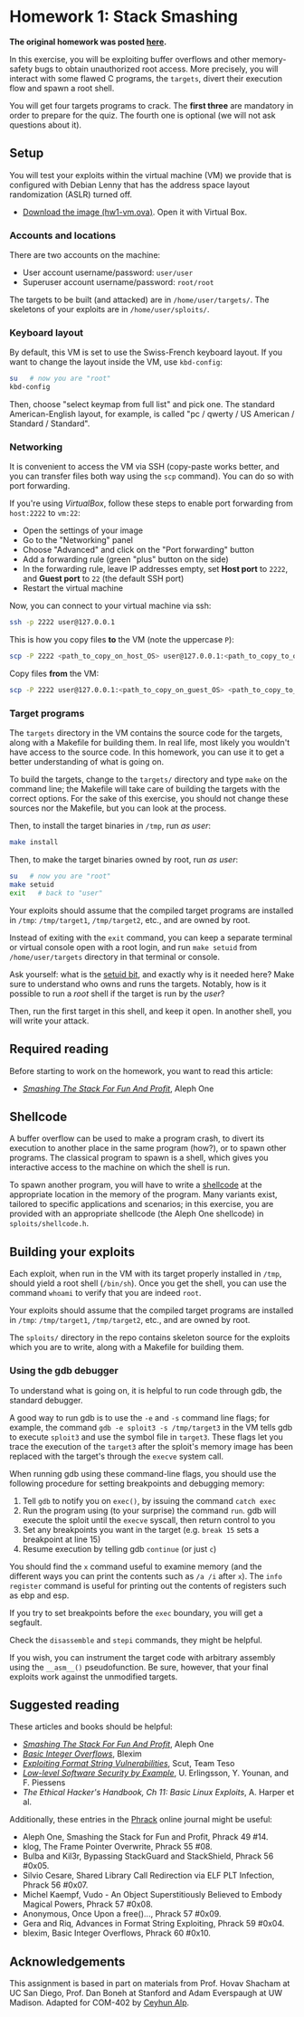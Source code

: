 # Homework 1: Stack Smashing

**The original homework was posted [here](https://com402.epfl.ch/handouts/hw1.html).**

In this exercise, you will be exploiting buffer overflows and other memory-safety bugs to obtain unauthorized root access. More precisely, you will interact with some flawed C programs, the `targets`, divert their execution flow and spawn a root shell.

You will get four targets programs to crack. The **first three** are mandatory in order to prepare for the quiz. The fourth one is optional (we will not ask questions about it).

## Setup

You will test your exploits within the virtual machine (VM) we provide that is configured with Debian Lenny that has the address space layout randomization (ASLR) turned off.

- [Download the image (hw1-vm.ova)](http://com402.epfl.ch/download/hw1-vm.ova). Open it with Virtual Box.

### Accounts and locations

There are two accounts on the machine:

- User account username/password: `user/user`
- Superuser account username/password: `root/root`

The targets to be built (and attacked) are in `/home/user/targets/`. The skeletons of your exploits are in `/home/user/sploits/`.

### Keyboard layout

By default, this VM is set to use the Swiss-French keyboard layout. If you want to change the layout inside the VM, use `kbd-config`:

```bash
su   # now you are "root"
kbd-config
```

Then, choose "select keymap from full list" and pick one. The standard American-English layout, for
example, is called "pc / qwerty / US American / Standard / Standard".

### Networking

It is convenient to access the VM via SSH (copy-paste works better, and you can transfer files both way using the `scp` command). You can do so with port forwarding.

If you're using _VirtualBox_, follow these steps to enable port forwarding from `host:2222` to `vm:22`:

- Open the settings of your image
- Go to the "Networking" panel
- Choose "Advanced" and click on the "Port forwarding" button
- Add a forwarding rule (green "plus" button on the side)
- In the forwarding rule, leave IP addresses empty, set **Host port** to `2222`, and **Guest port** to `22` (the default SSH port)
- Restart the virtual machine

Now, you can connect to your virtual machine via ssh:
```bash
ssh -p 2222 user@127.0.0.1
```

This is how you copy files **to** the VM (note the uppercase `P`):
```bash
scp -P 2222 <path_to_copy_on_host_OS> user@127.0.0.1:<path_to_copy_to_on_guest_OS>
```

Copy files **from** the VM:
```bash
scp -P 2222 user@127.0.0.1:<path_to_copy_on_guest_OS> <path_to_copy_to_on_host_OS>
```

### Target programs

The `targets` directory in the VM contains the source code for the targets, along with a Makefile for building them. In real life, most likely you wouldn't have access to the source code. In this homework, you can use it to get a better understanding of what is going on.

To build the targets, change to the `targets/` directory and type `make` on the command line; the Makefile will take care of building the targets with the correct options. For the sake of this exercise, you should not change these sources nor the Makefile, but you can look at the process.

Then, to install the target binaries in `/tmp`, run *as user*:

```bash
make install
```

Then, to make the target binaries owned by root, run *as user*:

```bash
su   # now you are "root"
make setuid
exit   # back to "user"
```

Your exploits should assume that the compiled target programs are installed in `/tmp`: `/tmp/target1`, `/tmp/target2`, etc., and are owned by root.

Instead of exiting with the `exit` command, you can keep a separate terminal or virtual console open
with a root login, and run `make setuid` from `/home/user/targets` directory in that terminal or
console.

Ask yourself: what is the [setuid bit](https://linuxconfig.org/how-to-use-special-permissions-the-setuid-setgid-and-sticky-bits), and exactly why is it needed here? Make sure to understand who owns and runs the targets. Notably, how is it possible to run a *root* shell if the target is run by the *user*?

Then, run the first target in this shell, and keep it open. In another shell, you will write your attack.

## Required reading
Before starting to work on the homework, you want to read this article:

- [*Smashing The Stack For Fun And Profit*](http://insecure.org/stf/smashstack.html), Aleph One

## Shellcode

A buffer overflow can be used to make a program crash, to divert its execution to another place in the same program (how?), or to spawn other programs. The classical program to spawn is a shell, which gives you interactive access to the machine on which the shell is run.

To spawn another program, you will have to write a [shellcode](https://en.wikipedia.org/wiki/Shellcode) at the appropriate location in the memory of the program. Many variants exist, tailored to specific applications and scenarios; in this exercise, you are provided with an appropriate shellcode (the Aleph One shellcode) in `sploits/shellcode.h`.

## Building your exploits

Each exploit, when run in the VM with its target properly installed in `/tmp`, should yield a root shell (`/bin/sh`). Once you get the shell, you can use the command `whoami` to verify that you are indeed `root`.

Your exploits should assume that the compiled target programs are installed in `/tmp`: `/tmp/target1`, `/tmp/target2`, etc., and are owned by root.

The `sploits/` directory in the repo contains skeleton source for the exploits which you are to write, along with a Makefile for building them.

### Using the gdb debugger

To understand what is going on, it is helpful to run code through gdb, the standard debugger.

A good way to run gdb is to use the `-e` and `-s` command line flags; for example, the command `gdb -e sploit3 -s /tmp/target3` in the VM tells gdb to execute `sploit3` and use the symbol file in `target3`. These flags let you trace the execution of the `target3` after the sploit's memory image has been replaced with the target's through the `execve` system call.

When running gdb using these command-line flags, you should use the following procedure for setting breakpoints and debugging memory:

1.  Tell `gdb` to notify you on `exec()`, by issuing the command `catch exec`
2.  Run the program using (to your surprise) the command `run`. gdb will execute
    the sploit until the `execve` syscall, then return control to you
3.  Set any breakpoints you want in the target (e.g. `break 15` sets a breakpoint
    at line 15)
4.  Resume execution by telling gdb `continue` (or just `c`)

You should find the `x` command useful to examine memory (and the different ways you can print the contents such as `/a /i` after `x`). The `info register` command is useful for printing out the contents of registers such as ebp and esp.

If you try to set breakpoints before the `exec` boundary, you will get a segfault.

Check the `disassemble` and `stepi` commands, they might be helpful.

If you wish, you can instrument the target code with arbitrary assembly using the `__asm__()` pseudofunction. Be sure, however, that your final exploits work against the unmodified targets.

## Suggested reading

These articles and books should be helpful:

- [*Smashing The Stack For Fun And Profit*](http://insecure.org/stf/smashstack.html), Aleph One
- [*Basic Integer Overflows*](http://phrack.org/issues/60/10.html), Blexim
- [*Exploiting Format String Vulnerabilities*](http://pages.cs.wisc.edu/~rist/642-fall-2014/formatstring-1.2.pdf), Scut, Team Teso
- [*Low-level Software Security by Example*](https://courses.cs.washington.edu/courses/cse484/14au/reading/low-level-security-by-example.pdf), U. Erlingsson, Y. Younan, and F. Piessens
- *The Ethical Hacker's Handbook, Ch 11: Basic Linux Exploits*, A. Harper et al.

Additionally, these entries in the [Phrack](http://www.phrack.org) online journal might be useful:

- Aleph One, Smashing the Stack for Fun and Profit, Phrack 49 \#14.
- klog, The Frame Pointer Overwrite, Phrack 55 \#08.
- Bulba and Kil3r, Bypassing StackGuard and StackShield, Phrack 56 \#0x05.
- Silvio Cesare, Shared Library Call Redirection via ELF PLT Infection, Phrack 56 \#0x07.
- Michel Kaempf, Vudo - An Object Superstitiously Believed to Embody Magical Powers, Phrack 57 \#0x08.
- Anonymous, Once Upon a free()..., Phrack 57 \#0x09.
- Gera and Riq, Advances in Format String Exploiting, Phrack 59 \#0x04.
- blexim, Basic Integer Overflows, Phrack 60 \#0x10.

## Acknowledgements

This assignment is based in part on materials from Prof. Hovav Shacham at UC San Diego, Prof. Dan
Boneh at Stanford and Adam Everspaugh at UW Madison. Adapted for COM-402 by [Ceyhun
Alp](https://github.com/ceyhunalp/com402-hw5ex1).
